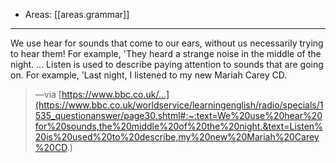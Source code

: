 
- Areas: [[areas.grammar]]

---

We use hear for sounds that come to our ears, without us necessarily trying to hear them\! For example, 'They heard a strange noise in the middle of the night. ... Listen is used to describe paying attention to sounds that are going on. For example, 'Last night, I listened to my new Mariah Carey CD.

> —via [https://www.bbc.co.uk/...](https://www.bbc.co.uk/worldservice/learningenglish/radio/specials/1535_questionanswer/page30.shtml#:~:text=We%20use%20hear%20for%20sounds,the%20middle%20of%20the%20night.&text=Listen%20is%20used%20to%20describe,my%20new%20Mariah%20Carey%20CD.)
